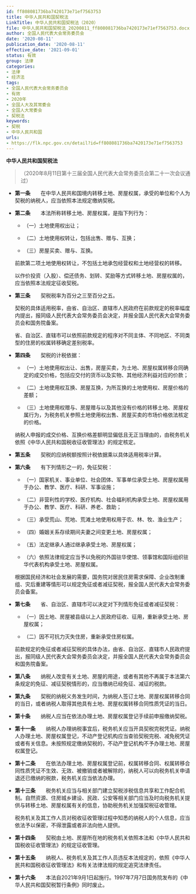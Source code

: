 ```yaml
---
id: ff808081736ba7420173e71ef7563753
title: 中华人民共和国契税法
LinkTitle: 中华人民共和国契税法（2020）
file: 中华人民共和国契税法_20200811_ff808081736ba7420173e71ef7563753.docx
author: 全国人民代表大会常务委员会
date: '2020-08-11'
publication_date: '2020-08-11'
effective_date: '2021-09-01'
status: 有效
group: 法律
categories:
- 法律
- 经济法
tags:
- 全国人民代表大会常务委员会
- 有效
- 2020年
- 全国人大及其常委会
- 全国人大常委会
- 契税法
keywords:
- 契税
- 中华人民共和国
urls:
- https://flk.npc.gov.cn/detail?id=ff808081736ba7420173e71ef7563753
---
```


**中华人民共和国契税法**

> （2020年8月11日第十三届全国人民代表大会常务委员会第二十一次会议通过）

- **第一条**　　在中华人民共和国境内转移土地、房屋权属，承受的单位和个人为契税的纳税人，应当依照本法规定缴纳契税。

- **第二条**　　本法所称转移土地、房屋权属，是指下列行为：

  - （一）土地使用权出让；

  - （二）土地使用权转让，包括出售、赠与、互换；

  - （三）房屋买卖、赠与、互换。

  前款第二项土地使用权转让，不包括土地承包经营权和土地经营权的转移。

  以作价投资（入股）、偿还债务、划转、奖励等方式转移土地、房屋权属的，应当依照本法规定征收契税。

- **第三条**　　契税税率为百分之三至百分之五。

  契税的具体适用税率，由省、自治区、直辖市人民政府在前款规定的税率幅度内提出，报同级人民代表大会常务委员会决定，并报全国人民代表大会常务委员会和国务院备案。

  省、自治区、直辖市可以依照前款规定的程序对不同主体、不同地区、不同类型的住房的权属转移确定差别税率。

- **第四条**　　契税的计税依据：

  - （一）土地使用权出让、出售，房屋买卖，为土地、房屋权属转移合同确定的成交价格，包括应交付的货币以及实物、其他经济利益对应的价款；

  - （二）土地使用权互换、房屋互换，为所互换的土地使用权、房屋价格的差额；

  - （三）土地使用权赠与、房屋赠与以及其他没有价格的转移土地、房屋权属行为，为税务机关参照土地使用权出售、房屋买卖的市场价格依法核定的价格。

  纳税人申报的成交价格、互换价格差额明显偏低且无正当理由的，由税务机关依照《中华人民共和国税收征收管理法》的规定核定。

- **第五条**　　契税的应纳税额按照计税依据乘以具体适用税率计算。

- **第六条**　　有下列情形之一的，免征契税：

  - （一）国家机关、事业单位、社会团体、军事单位承受土地、房屋权属用于办公、教学、医疗、科研、军事设施；

  - （二）非营利性的学校、医疗机构、社会福利机构承受土地、房屋权属用于办公、教学、医疗、科研、养老、救助；

  - （三）承受荒山、荒地、荒滩土地使用权用于农、林、牧、渔业生产；

  - （四）婚姻关系存续期间夫妻之间变更土地、房屋权属；

  - （五）法定继承人通过继承承受土地、房屋权属；

  - （六）依照法律规定应当予以免税的外国驻华使馆、领事馆和国际组织驻华代表机构承受土地、房屋权属。

  根据国民经济和社会发展的需要，国务院对居民住房需求保障、企业改制重组、灾后重建等情形可以规定免征或者减征契税，报全国人民代表大会常务委员会备案。

- **第七条**　　省、自治区、直辖市可以决定对下列情形免征或者减征契税：

  - （一）因土地、房屋被县级以上人民政府征收、征用，重新承受土地、房屋权属；

  - （二）因不可抗力灭失住房，重新承受住房权属。

  前款规定的免征或者减征契税的具体办法，由省、自治区、直辖市人民政府提出，报同级人民代表大会常务委员会决定，并报全国人民代表大会常务委员会和国务院备案。

- **第八条**　　纳税人改变有关土地、房屋的用途，或者有其他不再属于本法第六条规定的免征、减征契税情形的，应当缴纳已经免征、减征的税款。

- **第九条**　　契税的纳税义务发生时间，为纳税人签订土地、房屋权属转移合同的当日，或者纳税人取得其他具有土地、房屋权属转移合同性质凭证的当日。

- **第十条**　　纳税人应当在依法办理土地、房屋权属登记手续前申报缴纳契税。

- **第十一条**　　纳税人办理纳税事宜后，税务机关应当开具契税完税凭证。纳税人办理土地、房屋权属登记，不动产登记机构应当查验契税完税、减免税凭证或者有关信息。未按照规定缴纳契税的，不动产登记机构不予办理土地、房屋权属登记。

- **第十二条**　　在依法办理土地、房屋权属登记前，权属转移合同、权属转移合同性质凭证不生效、无效、被撤销或者被解除的，纳税人可以向税务机关申请退还已缴纳的税款，税务机关应当依法办理。

- **第十三条**　　税务机关应当与相关部门建立契税涉税信息共享和工作配合机制。自然资源、住房城乡建设、民政、公安等相关部门应当及时向税务机关提供与转移土地、房屋权属有关的信息，协助税务机关加强契税征收管理。

  税务机关及其工作人员对税收征收管理过程中知悉的纳税人的个人信息，应当依法予以保密，不得泄露或者非法向他人提供。

- **第十四条**　　契税由土地、房屋所在地的税务机关依照本法和《中华人民共和国税收征收管理法》的规定征收管理。

- **第十五条**　　纳税人、税务机关及其工作人员违反本法规定的，依照《中华人民共和国税收征收管理法》和有关法律法规的规定追究法律责任。

- **第十六条**　　本法自2021年9月1日起施行。1997年7月7日国务院发布的《中华人民共和国契税暂行条例》同时废止。
